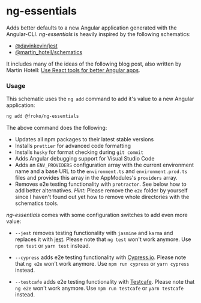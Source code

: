 # ng-essentials

Adds better defaults to a new Angular application generated with the Angular-CLI. _ng-essentials_ is heavily inspired by the following schematics:

- [@davinkevin/jest](https://github.com/davinkevin/jest)
- [@martin_hotell/schematics](https://github.com/Hotell/ng-cli-schematics)

It includes many of the ideas of the following blog post, also written by Martin Hotell: [Use React tools for better Angular apps](https://medium.com/@martin_hotell/use-react-tools-for-better-angular-apps-b0f14f3f8114).

### Usage

This schematic uses the `ng add` command to add it's value to a new Angular application:

```bash
ng add @froko/ng-essentials
```

The above command does the following:

- Updates all npm packages to their latest stable versions
- Installs `prettier` for advanced code formatting
- Installs `husky` for format checking during `git commit`
- Adds Angular debugging support for Visual Studio Code
- Adds an `ENV_PROVIDERS` configuration array with the current environment name and a base URL to the `environment.ts` and `environment.prod.ts` files and provides this array in the AppModules's `providers` array.
- Removes e2e testing functionality with `protractor`. See below how to add better alternatives. _Hint:_ Please remove the `e2e` folder by yourself since I haven't found out yet how to remove whole directories with the schematics tools.

_ng-essentials_ comes with some configuration switches to add even more value:

- `--jest` removes testing functionality with `jasmine` and `karma` and replaces it with [jest](https://jestjs.io/). Please note that `ng test` won't work anymore. Use `npm test` or `yarn test` instead.

- `--cypress` adds e2e testing functionality with [Cypress.io](https://www.cypress.io/). Please note that `ng e2e` won't work anymore. Use `npm run cypress` or `yarn cypress` instead.

- `--testcafe` adds e2e testing functionality with [Testcafe](https://devexpress.github.io/testcafe/). Please note that `ng e2e` won't work anymore. Use `npm run testcafe` or `yarn testcafe` instead.
